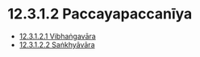# 12.3.1.2 Paccayapaccanīya

* [12.3.1.2.1 Vibhaṅgavāra](12.3.1.2/12.3.1.2.1.md)
* [12.3.1.2.2 Saṅkhyāvāra](12.3.1.2/12.3.1.2.2.md)
